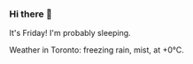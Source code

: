 ### Hi there :wave:

It's Friday! I'm probably sleeping.

Weather in Toronto: freezing rain, mist, at +0°C.
